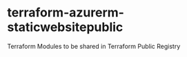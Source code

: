 # terraform-azurerm-staticwebsitepublic
Terraform Modules to be shared in Terraform Public Registry
